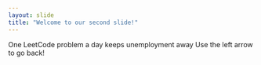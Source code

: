 ```yaml
---
layout: slide
title: "Welcome to our second slide!"
---
```

One LeetCode problem a day keeps unemployment away
Use the left arrow to go back!

